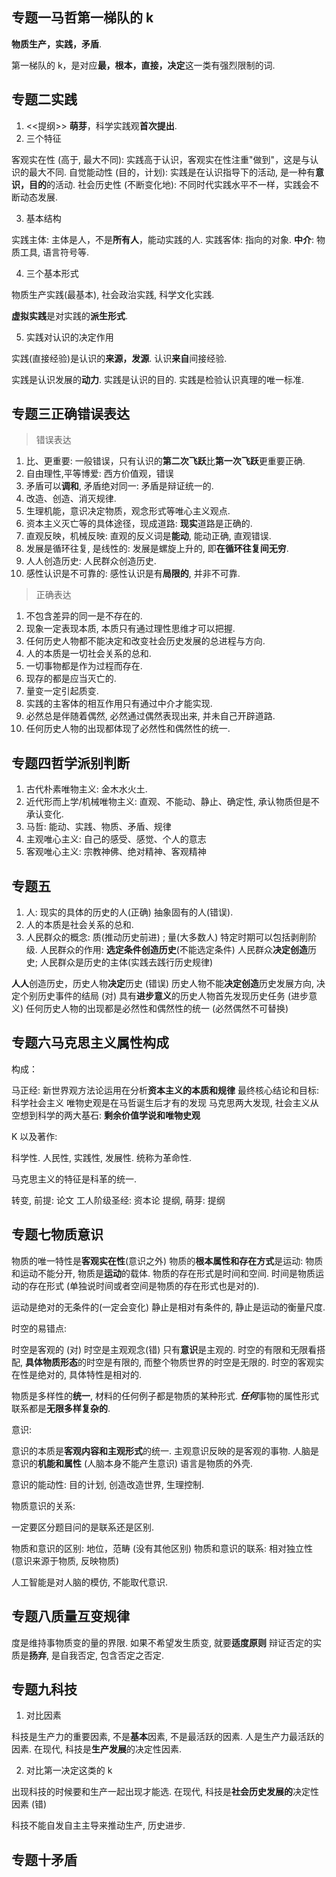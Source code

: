 
## 专题一马哲第一梯队的 k

**物质生产，实践，矛盾**.

第一梯队的 k，是对应**最，根本，直接，决定**这一类有强烈限制的词.

## 专题二实践

1. <<提纲>> **萌芽**，科学实践观**首次提出**.
2. 三个特征

客观实在性 (高于, 最大不同):  实践高于认识，客观实在性注重"做到"，这是与认识的最大不同.
自觉能动性 (目的，计划): 实践是在认识指导下的活动, 是一种有**意识，目的**的活动.
社会历史性 (不断变化地): 不同时代实践水平不一样，实践会不断动态发展.

3. 基本结构

实践主体: 主体是人，不是**所有人**，能动实践的人.
实践客体: 指向的对象.
**中介**: 物质工具, 语言符号等.

4. 三个基本形式

物质生产实践(最基本), 社会政治实践, 科学文化实践.

**虚拟实践**是对实践的**派生形式**.

5. 实践对认识的决定作用

实践(直接经验)是认识的**来源，发源**.
认识**来自**间接经验.

实践是认识发展的**动力**.
实践是认识的目的.
实践是检验认识真理的唯一标准.

## 专题三正确错误表达

> 错误表达

1. 比、更重要: 一般错误，只有认识的**第二次飞跃**比**第一次飞跃**更重要正确.
2. 自由理性,平等博爱: 西方价值观，错误
3. 矛盾可以**调和**, 矛盾绝对同一: 矛盾是辩证统一的.
4. 改造、创造、消灭规律.
5. 生理机能，意识决定物质，观念形式等唯心主义观点.
6. 资本主义灭亡等的具体途径，现成道路: **现实**道路是正确的.
7. 直观反映，机械反映: 直观的反义词是**能动**,  能动正确, 直观错误.
8. 发展是循环往复, 是线性的: 发展是螺旋上升的, 即**在循环往复间无穷**.
9. 人人创造历史: 人民群众创造历史.
10. 感性认识是不可靠的: 感性认识是有**局限的**, 并非不可靠.

> 正确表达

1. 不包含差异的同一是不存在的.
2. 现象一定表现本质, 本质只有通过理性思维才可以把握.
3. 任何历史人物都不能决定和改变社会历史发展的总进程与方向.
4. 人的本质是一切社会关系的总和.
5. 一切事物都是作为过程而存在.
6. 现存的都是应当灭亡的.
7. 量变一定引起质变.
8. 实践的主客体的相互作用只有通过中介才能实现.
9. 必然总是伴随着偶然, 必然通过偶然表现出来, 并未自己开辟道路.
10. 任何历史人物的出现都体现了必然性和偶然性的统一.

## 专题四哲学派别判断

1. 古代朴素唯物主义: 金木水火土.
2. 近代形而上学/机械唯物主义: 直观、不能动、静止、确定性, 承认物质但是不承认变化.
3. 马哲: 能动、实践、物质、矛盾、规律
4. 主观唯心主义: 自己的感受、感觉、个人的意志
5. 客观唯心主义: 宗教神佛、绝对精神、客观精神

## 专题五

1. 人: 现实的具体的历史的人(正确) 抽象固有的人(错误). 
2. 人的本质是社会关系的总和.
3. 人民群众的概念: 质(推动历史前进) ; 量(大多数人) 特定时期可以包括剥削阶级. 人民群众的作用: **选定条件创造历史**(不能选定条件) 人民群众**决定创造**历史; 人民群众是历史的主体(实践去践行历史规律)

**人人**创造历史，历史人物**决定**历史 (错误)
历史人物不能**决定创造**历史发展方向, 决定个别历史事件的结局 (对)
具有**进步意义**的历史人物首先发现历史任务 (进步意义)
任何历史人物的出现都是必然性和偶然性的统一 (必然偶然不可替换)

## 专题六马克思主义属性构成

构成：

马正经: 新世界观方法论运用在分析**资本主义的本质和规律**
最终核心结论和目标: 科学社会主义
唯物史观是在马哲诞生后才有的发现
马克思两大发现, 社会主义从空想到科学的两大基石: **剩余价值学说和唯物史观**

K 以及著作:

科学性. 
人民性, 实践性, 发展性. 统称为革命性.

马克思主义的特征是科革的统一.

转变, 前提: 论文
工人阶级圣经: 资本论
提纲, 萌芽: 提纲

## 专题七物质意识

物质的唯一特性是**客观实在性**(意识之外)
物质的**根本属性和存在方式**是运动: 物质和运动不能分开, 物质是**运动**的载体.
物质的存在形式是时间和空间. 时间是物质运动的存在形式 (单独说时间或者空间是物质的存在形式也是对的).

运动是绝对的无条件的(一定会变化) 静止是相对有条件的, 静止是运动的衡量尺度.

时空的易错点:

时空是客观的 (对) 时空是主观观念(错) 只有**意识**是主观的.
时空的有限和无限看搭配, **具体物质形态**的时空是有限的, 而整个物质世界的时空是无限的.
时空的客观实在性是绝对的, 具体特性是相对的.

物质是多样性的**统一**, 材料的任何例子都是物质的某种形式.
***任何***事物的属性形式联系都是**无限多样复杂的**.

意识:

意识的本质是**客观内容和主观形式**的统一.
主观意识反映的是客观的事物.
人脑是意识的**机能和属性** (人脑本身不能产生意识)
语言是物质的外壳.

意识的能动性: 目的计划, 创造改造世界, 生理控制.

物质意识的关系:

一定要区分题目问的是联系还是区别.

物质和意识的区别: 地位，范畴 (没有其他区别)
物质和意识的联系: 相对独立性 (意识来源于物质, 反映物质)

人工智能是对人脑的模仿, 不能取代意识.

## 专题八质量互变规律

度是维持事物质变的量的界限. 如果不希望发生质变, 就要**适度原则**
辩证否定的实质是**扬弃**, 是自我否定, 包含否定之否定.
## 专题九科技

1. 对比因素

科技是生产力的重要因素, 不是**基本**因素, 不是最活跃的因素.
人是生产力最活跃的因素.
在现代, 科技是**生产发展**的决定性因素.

2. 对比第一决定这类的 k

出现科技的时候要和生产一起出现才能选.
在现代, 科技是**社会历史发展的**决定性因素 (错)

科技不能自发自主主导来推动生产, 历史进步.

## 专题十矛盾

